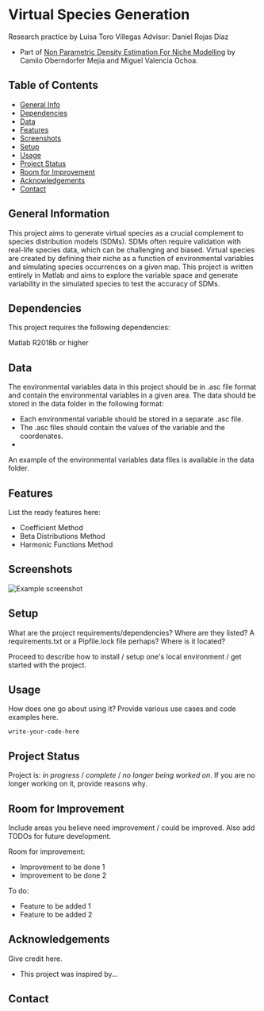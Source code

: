# Virtual Species Generation
Research practice by Luisa Toro Villegas
Advisor: Daniel Rojas Díaz

- Part of [Non Parametric Density Estimation For Niche Modelling](https://github.com/coberndorm/Niche-Modelling) by Camilo Oberndorfer Mejia and Miguel Valencia Ochoa.

## Table of Contents
* [General Info](#general-information)
* [Dependencies](#dependencies)
* [Data](#data)
* [Features](#features)
* [Screenshots](#screenshots)
* [Setup](#setup)
* [Usage](#usage)
* [Project Status](#project-status)
* [Room for Improvement](#room-for-improvement)
* [Acknowledgements](#acknowledgements)
* [Contact](#contact)
<!-- * [License](#license) -->


## General Information
This project aims to generate virtual species as a crucial complement to species distribution models (SDMs). SDMs often require validation with real-life species data, which can be challenging and biased. Virtual species are created by defining their niche as a function of environmental variables and simulating species occurrences on a given map. This project is written entirely in Matlab and aims to explore the variable space and generate variability in the simulated species to test the accuracy of SDMs.


## Dependencies

This project requires the following dependencies:

Matlab R2018b or higher

## Data

The environmental variables data in this project should be in .asc file format and contain the environmental variables in a given area. The data should be stored in the data folder in the following format:

- Each environmental variable should be stored in a separate .asc file.
- The .asc files should contain the values of the variable and the coordenates.
- 
An example of the environmental variables data files is available in the data folder.


## Features
List the ready features here:
- Coefficient Method
- Beta Distributions Method
- Harmonic Functions Method


## Screenshots
![Example screenshot](./img/screenshot.png)
<!-- If you have screenshots you'd like to share, include them here. -->


## Setup
What are the project requirements/dependencies? Where are they listed? A requirements.txt or a Pipfile.lock file perhaps? Where is it located?

Proceed to describe how to install / setup one's local environment / get started with the project.


## Usage
How does one go about using it?
Provide various use cases and code examples here.

`write-your-code-here`


## Project Status
Project is: _in progress_ / _complete_ / _no longer being worked on_. If you are no longer working on it, provide reasons why.


## Room for Improvement
Include areas you believe need improvement / could be improved. Also add TODOs for future development.

Room for improvement:
- Improvement to be done 1
- Improvement to be done 2

To do:
- Feature to be added 1
- Feature to be added 2


## Acknowledgements
Give credit here.
- This project was inspired by...



## Contact


<!-- Optional -->
<!-- ## License -->
<!-- This project is open source and available under the [... License](). -->

<!-- You don't have to include all sections - just the one's relevant to your project -->
